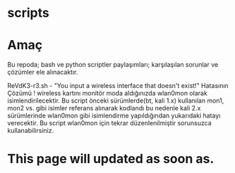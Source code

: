 # scripts

# Amaç
Bu repoda;
bash ve python scriptler paylaşımları;
karşılaşılan sorunlar ve çözümler ele alınacaktır.

ReVdK3-r3.sh - "You input a wireless interface that doesn't exist!"  Hatasının Çözümü !
wireless kartını monitör moda aldığınızda wlan0mon olarak isimlendirilecektir. Bu script önceki sürümlerde(bt, kali 1.x) kullanılan mon1, mon2 vs. gibi isimler referans alınarak kodlandı bu nedenle kali 2.x sürümlerinde wlan0mon gibi isimlendirme yapıldığından yukarıdaki hatayı verecektir.
Bu script wlan0mon için tekrar düzenlenilmiştir sorunsuzca kullanabilirsiniz.

# This page will updated as soon as. 
